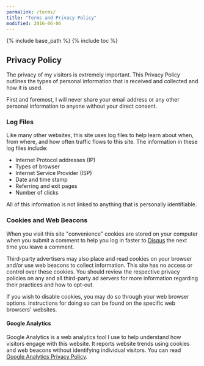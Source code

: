 ```yaml
---
permalink: /terms/
title: "Terms and Privacy Policy"
modified: 2016-06-06
---
```


{% include base_path %}
{% include toc %}

## Privacy Policy

The privacy of my visitors is extremely important. This Privacy Policy outlines the types of personal information that is received and collected and how it is used.

First and foremost, I will never share your email address or any other personal information to anyone without your direct consent.

### Log Files

Like many other websites, this site uses log files to help learn about when, from where, and how often traffic flows to this site. The information in these log files include:

* Internet Protocol addresses (IP)
* Types of browser
* Internet Service Provider (ISP)
* Date and time stamp
* Referring and exit pages
* Number of clicks

All of this information is not linked to anything that is personally identifiable.

### Cookies and Web Beacons

When you visit this site "convenience" cookies are stored on your computer when you submit a comment to help you log in faster to [Disqus](https://disqus.com) the next time you leave a comment.

Third-party advertisers may also place and read cookies on your browser and/or use web beacons to collect information. This site has no access or control over these cookies. You should review the respective privacy policies on any and all third-party ad servers for more information regarding their practices and how to opt-out.

If you wish to disable cookies, you may do so through your web browser options. Instructions for doing so can be found on the specific web browsers' websites.

#### Google Analytics

Google Analytics is a web analytics tool I use to help understand how visitors engage with this website. It reports website trends using cookies and web beacons without identifying individual visitors. You can read [Google Analytics Privacy Policy](https://www.google.com/analytics/learn/privacy.html).
